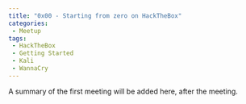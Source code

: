 ```yaml
---
title: "0x00 - Starting from zero on HackTheBox"
categories:
 - Meetup
tags:
 - HackTheBox
 - Getting Started
 - Kali
 - WannaCry
---
```


A summary of the first meeting will be added here, after the meeting.
